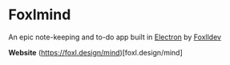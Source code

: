 # Foxlmind
An epic note-keeping and to-do app built in <a href="https://electron.io">Electron</a> by <a href="https://github.com/foxlldev">Foxlldev</a>

<strong>Website</strong> (https://foxl.design/mind)[foxl.design/mind]
